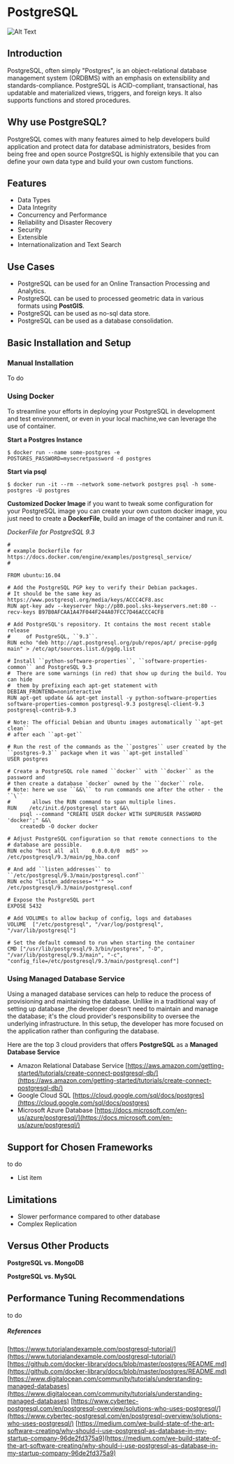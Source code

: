 
# PostgreSQL
![Alt Text](../.vuepress/public/postgresql-logo.png)


## Introduction
PostgreSQL, often simply "Postgres", is an object-relational database management system (ORDBMS) with an emphasis on extensibility and standards-compliance.
 PostgreSQL is ACID-compliant, transactional, has updatable and materialized views, triggers, and foreign keys. It also supports functions and stored procedures.
## Why use PostgreSQL?
PostgreSQL comes with many features aimed to help developers build application and protect data for database administrators, besides from being free and open source PostgreSQL is highly extensibile that you can define your own data type and build your own custom functions.
## Features

- Data Types
 - Data Integrity  
 - Concurrency and Performance
 - Reliability and Disaster Recovery
 - Security
 - Extensible
 - Internationalization and Text Search

## Use Cases
 - PostgreSQL can be used for an Online Transaction Processing and Analytics.
 - PostgreSQL can be used to processed geometric data in various formats using **PostGIS**.
 - PostgreSQL can be used as no-sql data store.
 - PostgreSQL can be used as a database consolidation.
## Basic Installation and Setup
###  Manual Installation 
To do

### Using Docker
To streamline your efforts in deploying your  PostgreSQL in development and test environment, or even in your local machine,we can leverage the use of container.  


**Start a Postgres Instance**
```
$ docker run --name some-postgres -e POSTGRES_PASSWORD=mysecretpassword -d postgres
```
**Start via psql**
```
$ docker run -it --rm --network some-network postgres psql -h some-postgres -U postgres
```
**Customized Docker Image**
if you want to tweak some configuration for your PostgreSQL image you can create your own custom docker image, you just need to create a **DockerFile**, build an image of the container and run it.

*DockerFile for PostgreSQL 9.3*
```
#
# example Dockerfile for https://docs.docker.com/engine/examples/postgresql_service/
#

FROM ubuntu:16.04

# Add the PostgreSQL PGP key to verify their Debian packages.
# It should be the same key as https://www.postgresql.org/media/keys/ACCC4CF8.asc
RUN apt-key adv --keyserver hkp://p80.pool.sks-keyservers.net:80 --recv-keys B97B0AFCAA1A47F044F244A07FCC7D46ACCC4CF8

# Add PostgreSQL's repository. It contains the most recent stable release
#     of PostgreSQL, ``9.3``.
RUN echo "deb http://apt.postgresql.org/pub/repos/apt/ precise-pgdg main" > /etc/apt/sources.list.d/pgdg.list

# Install ``python-software-properties``, ``software-properties-common`` and PostgreSQL 9.3
#  There are some warnings (in red) that show up during the build. You can hide
#  them by prefixing each apt-get statement with DEBIAN_FRONTEND=noninteractive
RUN apt-get update && apt-get install -y python-software-properties software-properties-common postgresql-9.3 postgresql-client-9.3 postgresql-contrib-9.3

# Note: The official Debian and Ubuntu images automatically ``apt-get clean``
# after each ``apt-get``

# Run the rest of the commands as the ``postgres`` user created by the ``postgres-9.3`` package when it was ``apt-get installed``
USER postgres

# Create a PostgreSQL role named ``docker`` with ``docker`` as the password and
# then create a database `docker` owned by the ``docker`` role.
# Note: here we use ``&&\`` to run commands one after the other - the ``\``
#       allows the RUN command to span multiple lines.
RUN    /etc/init.d/postgresql start &&\
    psql --command "CREATE USER docker WITH SUPERUSER PASSWORD 'docker';" &&\
    createdb -O docker docker

# Adjust PostgreSQL configuration so that remote connections to the
# database are possible.
RUN echo "host all  all    0.0.0.0/0  md5" >> /etc/postgresql/9.3/main/pg_hba.conf

# And add ``listen_addresses`` to ``/etc/postgresql/9.3/main/postgresql.conf``
RUN echo "listen_addresses='*'" >> /etc/postgresql/9.3/main/postgresql.conf

# Expose the PostgreSQL port
EXPOSE 5432

# Add VOLUMEs to allow backup of config, logs and databases
VOLUME  ["/etc/postgresql", "/var/log/postgresql", "/var/lib/postgresql"]

# Set the default command to run when starting the container
CMD ["/usr/lib/postgresql/9.3/bin/postgres", "-D", "/var/lib/postgresql/9.3/main", "-c", "config_file=/etc/postgresql/9.3/main/postgresql.conf"]
```
### Using Managed Database Service
Using a managed database services can help to reduce the process of provisioning and maintaining the database. Unllike in a traditional way of setting up database ,the developer doesn't need to maintain and manage the database; it's the cloud provider's responsibility to oversee the underlying infrastructure. In this setup, the developer has more focused on the application rather than configuring the database. 

Here are the top 3 cloud providers that offers **PostgreSQL** as a **Managed Database Service**
* Amazon Relational Database Service
	[https://aws.amazon.com/getting-started/tutorials/create-connect-postgresql-db/](https://aws.amazon.com/getting-started/tutorials/create-connect-postgresql-db/)
* Google Cloud SQL
	[https://cloud.google.com/sql/docs/postgres](https://cloud.google.com/sql/docs/postgres)
* Microsoft Azure Database
	[https://docs.microsoft.com/en-us/azure/postgresql/](https://docs.microsoft.com/en-us/azure/postgresql/)
  

## Support for Chosen Frameworks
to do
 - List item
## Limitations
 - Slower performance compared to other database
 - Complex Replication

## Versus Other Products
**PostgreSQL vs. MongoDB**



**PostgreSQL vs. MySQL**
## Performance Tuning Recommendations

to do








##### References
[https://www.tutorialandexample.com/postgresql-tutorial/](https://www.tutorialandexample.com/postgresql-tutorial/)
[https://github.com/docker-library/docs/blob/master/postgres/README.md](https://github.com/docker-library/docs/blob/master/postgres/README.md)
[https://www.digitalocean.com/community/tutorials/understanding-managed-databases](https://www.digitalocean.com/community/tutorials/understanding-managed-databases)
[https://www.cybertec-postgresql.com/en/postgresql-overview/solutions-who-uses-postgresql/](https://www.cybertec-postgresql.com/en/postgresql-overview/solutions-who-uses-postgresql/)
[https://medium.com/we-build-state-of-the-art-software-creating/why-should-i-use-postgresql-as-database-in-my-startup-company-96de2fd375a9](https://medium.com/we-build-state-of-the-art-software-creating/why-should-i-use-postgresql-as-database-in-my-startup-company-96de2fd375a9)